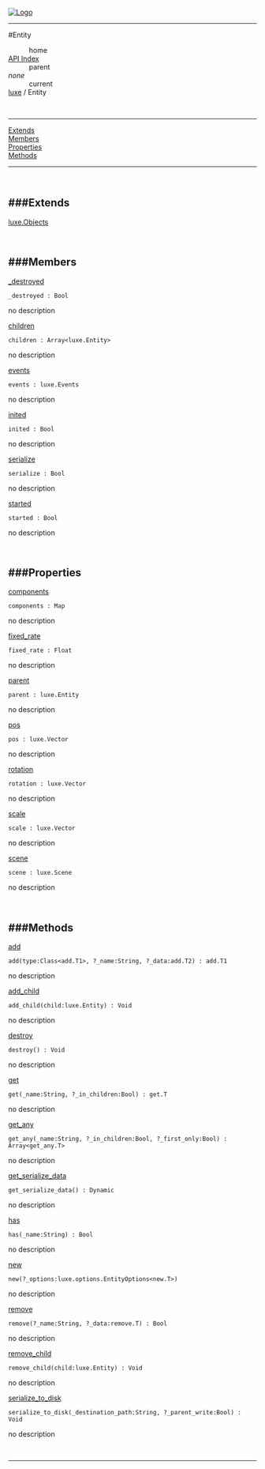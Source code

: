 
[![Logo](../../images/logo.png)](../../index.html)

---

#Entity


&emsp;&emsp;&emsp;home   
[API Index](../../api/index.html#luxe)   
&emsp;&emsp;&emsp;parent    
_none_   
&emsp;&emsp;&emsp;current    
[luxe](./) / Entity

<br/>

---


[Extends](#Extends)   
[Members](#Members)   
[Properties](#Properties)   
[Methods](#Methods)   


---

&nbsp;   

<a class="lift" name="Extends" ></a>
###Extends   
---
<a class="lift" name="luxe.Objects" href="{{{rel_path}}}api/luxe/Objects.html">luxe.Objects</a>

&nbsp;   

<a class="lift" name="Members" ></a>
###Members   
---
<a class="lift" name="_destroyed" href="#_destroyed">_destroyed</a>



`_destroyed : Bool`

<span class="small_desc_flat"> no description </span>   

<a class="lift" name="children" href="#children">children</a>



`children : Array<luxe.Entity>`

<span class="small_desc_flat"> no description </span>   

<a class="lift" name="events" href="#events">events</a>



`events : luxe.Events`

<span class="small_desc_flat"> no description </span>   

<a class="lift" name="inited" href="#inited">inited</a>



`inited : Bool`

<span class="small_desc_flat"> no description </span>   

<a class="lift" name="serialize" href="#serialize">serialize</a>



`serialize : Bool`

<span class="small_desc_flat"> no description </span>   

<a class="lift" name="started" href="#started">started</a>



`started : Bool`

<span class="small_desc_flat"> no description </span>   

&nbsp;   

<a class="lift" name="Properties" ></a>
###Properties   
---
<a class="lift" name="components" href="#components">components</a>



`components : Map`

<span class="small_desc_flat"> no description </span>   

<a class="lift" name="fixed_rate" href="#fixed_rate">fixed_rate</a>



`fixed_rate : Float`

<span class="small_desc_flat"> no description </span>   

<a class="lift" name="parent" href="#parent">parent</a>



`parent : luxe.Entity`

<span class="small_desc_flat"> no description </span>   

<a class="lift" name="pos" href="#pos">pos</a>



`pos : luxe.Vector`

<span class="small_desc_flat"> no description </span>   

<a class="lift" name="rotation" href="#rotation">rotation</a>



`rotation : luxe.Vector`

<span class="small_desc_flat"> no description </span>   

<a class="lift" name="scale" href="#scale">scale</a>



`scale : luxe.Vector`

<span class="small_desc_flat"> no description </span>   

<a class="lift" name="scene" href="#scene">scene</a>



`scene : luxe.Scene`

<span class="small_desc_flat"> no description </span>   

&nbsp;   

<a class="lift" name="Methods" ></a>
###Methods   
---
<a class="lift" name="add" href="#add">add</a>



`add(type:Class<add.T1>, ?_name:String, ?_data:add.T2) : add.T1`

<span class="small_desc_flat"> no description </span>   

<a class="lift" name="add_child" href="#add_child">add_child</a>



`add_child(child:luxe.Entity) : Void`

<span class="small_desc_flat"> no description </span>   

<a class="lift" name="destroy" href="#destroy">destroy</a>



`destroy() : Void`

<span class="small_desc_flat"> no description </span>   

<a class="lift" name="get" href="#get">get</a>



`get(_name:String, ?_in_children:Bool) : get.T`

<span class="small_desc_flat"> no description </span>   

<a class="lift" name="get_any" href="#get_any">get_any</a>



`get_any(_name:String, ?_in_children:Bool, ?_first_only:Bool) : Array<get_any.T>`

<span class="small_desc_flat"> no description </span>   

<a class="lift" name="get_serialize_data" href="#get_serialize_data">get_serialize_data</a>



`get_serialize_data() : Dynamic`

<span class="small_desc_flat"> no description </span>   

<a class="lift" name="has" href="#has">has</a>



`has(_name:String) : Bool`

<span class="small_desc_flat"> no description </span>   

<a class="lift" name="new" href="#new">new</a>



`new(?_options:luxe.options.EntityOptions<new.T>) `

<span class="small_desc_flat"> no description </span>   

<a class="lift" name="remove" href="#remove">remove</a>



`remove(?_name:String, ?_data:remove.T) : Bool`

<span class="small_desc_flat"> no description </span>   

<a class="lift" name="remove_child" href="#remove_child">remove_child</a>



`remove_child(child:luxe.Entity) : Void`

<span class="small_desc_flat"> no description </span>   

<a class="lift" name="serialize_to_disk" href="#serialize_to_disk">serialize_to_disk</a>



`serialize_to_disk(_destination_path:String, ?_parent_write:Bool) : Void`

<span class="small_desc_flat"> no description </span>   



&nbsp;
&nbsp;
&nbsp;

---  


&nbsp;   
&nbsp;   